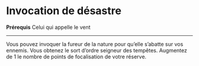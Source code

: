# Invocation de désastre

<p><strong>Prérequis</strong> Celui qui appelle le vent</p>
<hr>
<p>Vous pouvez invoquer la fureur de la nature pour qu’elle s’abatte sur vos ennemis. Vous obtenez le sort d’ordre seigneur des tempêtes. Augmentez de 1 le nombre de points de focalisation de votre réserve.</p>